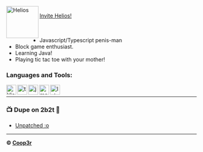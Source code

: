 <img align="left" alt="Helios" width="85px" src="https://cdn.discordapp.com/attachments/806542660222845000/958500045857128508/24d24970bc39861e1920150de0cd85a4-modified.png" /> <br/>
<a href="https://ptb.discord.com/api/oauth2/authorize?client_id=943707310025478184&permissions=1100014414967&scope=bot">Invite Helios!</a>
<br>
<br>
<br>

- Javascript/Typescript penis-man
- Block game enthusiast.
- Learning Java! <br />
- Playing tic tac toe with your mother!

### Languages and Tools:

<img align="left" alt="Visual Studio Code" width="26px" src="https://i.imgur.com/LwSdAlE.png" />
<img align="left" alt="ts" width="26px" src="https://i.imgur.com/vSgFULR.png" />
<img align="left" alt="js" width="26px" src="https://i.imgur.com/3u1wzwE.png" />
<img align="left" alt="mongodb" width="26px" src="https://imgur.com/xN5cFRr.png" /> 
<img align="left" alt="Intellij" width="26px" src="https://upload.wikimedia.org/wikipedia/commons/thumb/9/9c/IntelliJ_IDEA_Icon.svg/1024px-IntelliJ_IDEA_Icon.svg.png" /> <br />

---

### 📺 Dupe on 2b2t 🥶

<!-- YOUTUBE:START -->
- [Unpatched :o](https://www.youtube.com/watch?v=ouWzUst8KKQ&t)
<!-- YOUTUBE:END -->

---


**© [Coop3r](https://github.com/Coop3r)**

